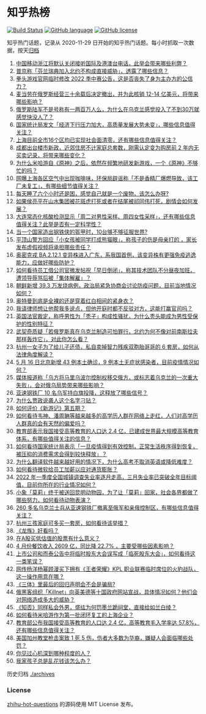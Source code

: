 # 知乎热榜
[![Build Status](https://github.com/ToWeLong/zhihu-hot-questions/workflows/CI/badge.svg)](https://github.com/ToWeLong/zhihu-hot-questions/actions)
[![GitHub language](https://img.shields.io/badge/language-golang-orange.svg)](https://golang.org/)
[![GitHub license](https://img.shields.io/github/license/ToWeLong/zhihu-hot-questions)](https://github.com/ToWeLong/zhihu-hot-questions/blob/main/LICENSE)

知乎热门话题，记录从 2020-11-29 日开始的知乎热门话题。每小时抓取一次数据，按天[归档](./archives)

<!-- BEGIN -->

1. [中国移动浙江将默认关闭接听国际及港澳台电话，此举会带来哪些利弊？](https://www.zhihu.com/question/532345093)
1. [普京称「芬兰瑞典加入北约不构成直接威胁」，透露了哪些信息？](https://www.zhihu.com/question/533132423)
1. [拳头游戏官网临时修改 2022 季中赛公告，这是否丧失了身为主办方的公信力？](https://www.zhihu.com/question/532991597)
1. [麦当劳在俄罗斯经营三十余载后决定撤出，并为此核销 12-14 亿美元，将带来哪些影响？](https://www.zhihu.com/question/533123039)
1. [俄罗斯陆军不是号称有一两百万人么，为什么在乌克兰感觉投入了不到30万就感觉快没人了？](https://www.zhihu.com/question/533000645)
1. [国家统计局发文「经济下行压力加大，高质量发展大势未变」，哪些信息值得关注？](https://www.zhihu.com/question/533034507)
1. [上海目前全市16个区均已实现社会面清零，还有哪些信息值得关注？](https://www.zhihu.com/question/533195497)
1. [成都出台楼市新政，近郊住房不计家庭总套数，刚需认定变为购房前 2 年内无买卖记录，将带来哪些变化？](https://www.zhihu.com/question/533124756)
1. [为什么米哈游自《原神》之后，依然在频繁地研发新游戏，一个《原神》不够忙的吗？](https://www.zhihu.com/question/532668770)
1. [网曝上海各区空气中出现咖啡味，环保局辟谣称「不是香精厂爆燃导致，该工厂未复工」，有哪些细节值得关注？](https://www.zhihu.com/question/533149598)
1. [每天睡了六个小时还是困，感觉自己就是一个废物，该怎么办呀?](https://www.zhihu.com/question/533002352)
1. [如果侯亮平在山水集团被花斑虎打死或者在结尾被祁同伟打死，剧情会如何发展？](https://www.zhihu.com/question/59234359)
1. [大连常态化核酸检测显示「周二对男性采样、周四女性采样」，还有哪些信息值得关注？此举是否有一定科学性？](https://www.zhihu.com/question/533159693)
1. [当一个国家造出钢铁侠的盔甲时，10台够不够征服世界?](https://www.zhihu.com/question/360965302)
1. [平顶山警方回应「小女孩被同学打成熊猫眼」，称孩子的伤是母亲打的 ，家长发布虚假视频将承担哪些责任？](https://www.zhihu.com/question/533034592)
1. [奥密克戎 BA.2.12.1 变异株进入广东，系我国首例，该变异株有更强免疫逃逸能力，应做好哪些防护？](https://www.zhihu.com/question/533187531)
1. [如何看待员工借公司官微发帖祝「早日倒闭」，称其技术团队不分昼夜加班，遭领导辱骂后被「集体解雇」？](https://www.zhihu.com/question/533117616)
1. [朝鲜新增 39.3 万发烧病例，政治局紧急协商会讨论防疫问题，目前当地情况如何？](https://www.zhihu.com/question/533068486)
1. [奥特曼到底是全裸的还是穿着红白相间的紧身衣？](https://www.zhihu.com/question/20178182)
1. [我请律师想让他帮我多说点，但他开庭时都不反驳对方，这能打赢官司吗？](https://www.zhihu.com/question/522242974)
1. [英国法官裁定，称呼男性为「秃子」构成性骚扰，为什么秃头能成为男性受保护的性别特征？](https://www.zhihu.com/question/533020231)
1. [武契奇质疑「若俄罗斯真在乌克兰制造可怕罪行，北约为何不像对前南斯拉夫那样轰炸它」，对此你怎么看？](https://www.zhihu.com/question/533095886)
1. [杭州一女子为了给儿子还债，私自卖掉智力残疾双胞胎哥哥的 6 套房，如何从法律角度解读？](https://www.zhihu.com/question/532973245)
1. [5 月 16 日北京新增 43 例本土确诊，9 例本土无症状感染者，目前疫情情况如何？](https://www.zhihu.com/question/533173374)
1. [媒体报道称「乌方将马里乌波尔控制权移交俄方，或标志着乌克兰的一次重大失败」，会对俄乌局势带来哪些影响？](https://www.zhihu.com/question/533224897)
1. [亚速钢铁厂 10 名乌军持白旗投降，这释放了哪些信号？](https://www.zhihu.com/question/533087983)
1. [为什么贾政说袭人这个名字刁钻？](https://www.zhihu.com/question/282114321)
1. [如何评价《新游记》第五期？](https://www.zhihu.com/question/532824561)
1. [如何看待韦神、潘周聃等越来越多的高学历人群在网络上走红，人们对高学历人群真的会有天然的偏爱吗？](https://www.zhihu.com/question/533039533)
1. [教育部表示我国接受高等教育的人口达 2.4 亿，已建成世界最大规模高等教育体系，有哪些值得关注的信息？](https://www.zhihu.com/question/533195079)
1. [如何看待国家统计局表示「一旦疫情得到有效控制，正常生活秩序得到恢复，被压抑的消费需求会得到较快释放」？](https://www.zhihu.com/question/533037443)
1. [为什么翻译软件越来越好用的情况下，为什么高考不取消英语或降低难度？](https://www.zhihu.com/question/514370009)
1. [如何看待微软给员工加薪以应对通货膨胀？](https://www.zhihu.com/question/533174343)
1. [2022 年一季度全国城镇调查失业率逐月走高，三月失业率已突破全年目标阈值，目前你所在的行业情况如何？](https://www.zhihu.com/question/533032790)
1. [小象「莫莉」终于被送回昆明动物园，为了让「莫莉」回家，社会各界都做了哪些努力，如何看待动物表演？](https://www.zhihu.com/question/533064140)
1. [260 多名乌克兰士兵从亚速钢铁厂撤离至俄军和亲俄控制区，有哪些信息值得关注？](https://www.zhihu.com/question/533210339)
1. [杭州三孩家庭可多买一套房，如何看待该举措？](https://www.zhihu.com/question/533215391)
1. [《龙族》好看吗？](https://www.zhihu.com/question/319986458)
1. [在A股买低估值的股票有什么意义？](https://www.zhihu.com/question/402690394)
1. [4 月份餐饮收入 2609 亿，同比降 22.7% ，主要受哪些因素影响？](https://www.zhihu.com/question/533030915)
1. [上市公司和而泰公告中将临时股东大会误写成「临死股东大会」，如何看待这一类笔误？](https://www.zhihu.com/question/533128878)
1. [网传杨洋杨幂顾漫买下拥有《王者荣耀》KPL 职业联赛临时席位的火豹战队，这一操作用意在哪？](https://www.zhihu.com/question/533210643)
1. [《三体》里最后的回归声明会不会是骗局?](https://www.zhihu.com/question/532850565)
1. [俄黑客组织「Killnet」向英美德等十国政府网站宣战，具体情况如何？他们会对网络造成多大的威胁？](https://www.zhihu.com/question/533180623)
1. [《知否》同样私会外男，盛纮为何罚墨兰跪祠堂，直接给如兰白绫？](https://www.zhihu.com/question/405186788)
1. [如何看待米哈游作为第一批闭环复工的上海企业？](https://www.zhihu.com/question/533125869)
1. [教育部公布我国接受高等教育的人口达 2.4 亿，高等教育毛入学率达 57.8%，还有哪些信息值得关注？](https://www.zhihu.com/question/533198245)
1. [美国加州教堂枪击案致 1 死 5 伤，伤者大多数为华裔，嫌疑人会面临哪些处罚？](https://www.zhihu.com/question/533036453)
1. [你见过心机深到哪种程度的人？](https://www.zhihu.com/question/61655284)
1. [我家孩子总是乱花钱该怎么办？](https://www.zhihu.com/question/528291722)

<!-- END -->

历史归档 [./archives](./archives)


### License
[zhihu-hot-questions](https://github.com/towelong/zhihu-hot-questions) 的源码使用 MIT License 发布。
